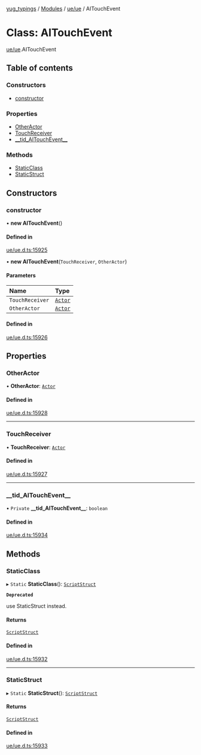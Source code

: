 [yug_typings](../README.md) / [Modules](../modules.md) / [ue/ue](../modules/ue_ue.md) / AITouchEvent

# Class: AITouchEvent

[ue/ue](../modules/ue_ue.md).AITouchEvent

## Table of contents

### Constructors

- [constructor](ue_ue.AITouchEvent.md#constructor)

### Properties

- [OtherActor](ue_ue.AITouchEvent.md#otheractor)
- [TouchReceiver](ue_ue.AITouchEvent.md#touchreceiver)
- [\_\_tid\_AITouchEvent\_\_](ue_ue.AITouchEvent.md#__tid_aitouchevent__)

### Methods

- [StaticClass](ue_ue.AITouchEvent.md#staticclass)
- [StaticStruct](ue_ue.AITouchEvent.md#staticstruct)

## Constructors

### constructor

• **new AITouchEvent**()

#### Defined in

[ue/ue.d.ts:15925](https://github.com/YugMetaverse/yug_typings/blob/b7d9b19/ue/ue.d.ts#L15925)

• **new AITouchEvent**(`TouchReceiver`, `OtherActor`)

#### Parameters

| Name | Type |
| :------ | :------ |
| `TouchReceiver` | [`Actor`](ue_ue.Actor.md) |
| `OtherActor` | [`Actor`](ue_ue.Actor.md) |

#### Defined in

[ue/ue.d.ts:15926](https://github.com/YugMetaverse/yug_typings/blob/b7d9b19/ue/ue.d.ts#L15926)

## Properties

### OtherActor

• **OtherActor**: [`Actor`](ue_ue.Actor.md)

#### Defined in

[ue/ue.d.ts:15928](https://github.com/YugMetaverse/yug_typings/blob/b7d9b19/ue/ue.d.ts#L15928)

___

### TouchReceiver

• **TouchReceiver**: [`Actor`](ue_ue.Actor.md)

#### Defined in

[ue/ue.d.ts:15927](https://github.com/YugMetaverse/yug_typings/blob/b7d9b19/ue/ue.d.ts#L15927)

___

### \_\_tid\_AITouchEvent\_\_

• `Private` **\_\_tid\_AITouchEvent\_\_**: `boolean`

#### Defined in

[ue/ue.d.ts:15934](https://github.com/YugMetaverse/yug_typings/blob/b7d9b19/ue/ue.d.ts#L15934)

## Methods

### StaticClass

▸ `Static` **StaticClass**(): [`ScriptStruct`](ue_ue.ScriptStruct.md)

**`Deprecated`**

use StaticStruct instead.

#### Returns

[`ScriptStruct`](ue_ue.ScriptStruct.md)

#### Defined in

[ue/ue.d.ts:15932](https://github.com/YugMetaverse/yug_typings/blob/b7d9b19/ue/ue.d.ts#L15932)

___

### StaticStruct

▸ `Static` **StaticStruct**(): [`ScriptStruct`](ue_ue.ScriptStruct.md)

#### Returns

[`ScriptStruct`](ue_ue.ScriptStruct.md)

#### Defined in

[ue/ue.d.ts:15933](https://github.com/YugMetaverse/yug_typings/blob/b7d9b19/ue/ue.d.ts#L15933)
